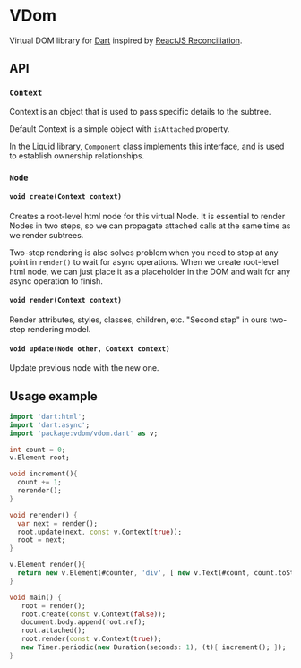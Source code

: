 # VDom

Virtual DOM library for [Dart](https://www.dartlang.org/) inspired by
[ReactJS Reconciliation](http://facebook.github.io/react/docs/reconciliation.html).

## API

### `Context`

Context is an object that is used to pass specific details to the
subtree.

Default Context is a simple object with `isAttached` property.

In the Liquid library, `Component` class implements this interface,
and is used to establish ownership relationships.

### `Node`

#### `void create(Context context)`

Creates a root-level html node for this virtual Node. It is essential
to render Nodes in two steps, so we can propagate attached calls at
the same time as we render subtrees.

Two-step rendering is also solves problem when you need to stop at any
point in `render()` to wait for async operations. When we create
root-level html node, we can just place it as a placeholder in the DOM
and wait for any async operation to finish.

#### `void render(Context context)`

Render attributes, styles, classes, children, etc. "Second step" in ours
two-step rendering model.

#### `void update(Node other, Context context)`

Update previous node with the new one.

## Usage example

```dart
import 'dart:html';
import 'dart:async';
import 'package:vdom/vdom.dart' as v;

int count = 0;
v.Element root;

void increment(){
  count += 1;
  rerender();
}

void rerender() {
  var next = render();
  root.update(next, const v.Context(true));
  root = next;
}

v.Element render(){
  return new v.Element(#counter, 'div', [ new v.Text(#count, count.toString()) ]);
}

void main() {
   root = render();
   root.create(const v.Context(false));
   document.body.append(root.ref);
   root.attached();
   root.render(const v.Context(true));
   new Timer.periodic(new Duration(seconds: 1), (t){ increment(); });
}
```
